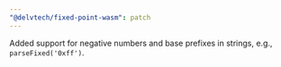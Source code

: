 ```yaml
---
"@delvtech/fixed-point-wasm": patch
---
```


Added support for negative numbers and base prefixes in strings, e.g., `parseFixed('0xff')`.
